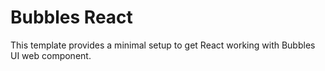 # Bubbles React

This template provides a minimal setup to get React working with Bubbles UI web component.
